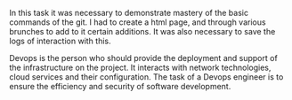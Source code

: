 In this task it was necessary to demonstrate mastery of the basic commands of the git. I had to create a html page, and through various brunches to add to it certain additions. It was also necessary to save the logs of interaction with this.

Devops is the person who should provide the deployment and support of the infrastructure on the project. It interacts with network technologies, cloud services and their configuration. The task of a Devops engineer is to ensure the efficiency and security of software development.
